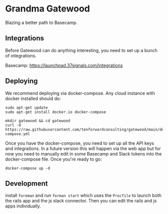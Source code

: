 # Grandma Gatewood
Blazing a better path to Basecamp.

## Integrations

Before Gatewood can do anything interesting, you need to set up a bunch of integrations.

Basecamp: https://launchpad.37signals.com/integrations

## Deploying

We recommend deploying via docker-compose.  Any cloud instance with docker installed should do:

    sudo apt-get update
    sudo apt-get install docker.io docker-compose

    mkdir gatewood && cd gatewood
    curl -O https://raw.githubusercontent.com/tenforwardconsulting/gatewood/main/docker-compose.yml

Once you have the docker-compose, you need to set up all the API keys and integrations. In a future version this will happen via the web app but for now you need to manually edit in some Basecamp and Slack tokens into the docker-compose file.  Once you're ready to go:

    docker-compose up -d

## Development

install `foreman` and run `forman start` which uses the `Procfile` to launch both the rails app and the js slack connector. Then you can edit the rails and js apps individually.
